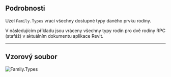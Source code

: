 ## Podrobnosti
Uzel `Family.Types` vrací všechny dostupné typy daného prvku rodiny.

V následujícím příkladu jsou vráceny všechny typy rodin pro dvě rodiny RPC (stafáž) v aktuálním dokumentu aplikace Revit.
___
## Vzorový soubor

![Family.Types](./Revit.Elements.Family.Types_img.jpg)
